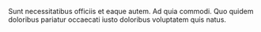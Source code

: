 Sunt necessitatibus officiis et eaque autem. Ad quia commodi. Quo quidem doloribus pariatur occaecati iusto doloribus voluptatem quis natus.